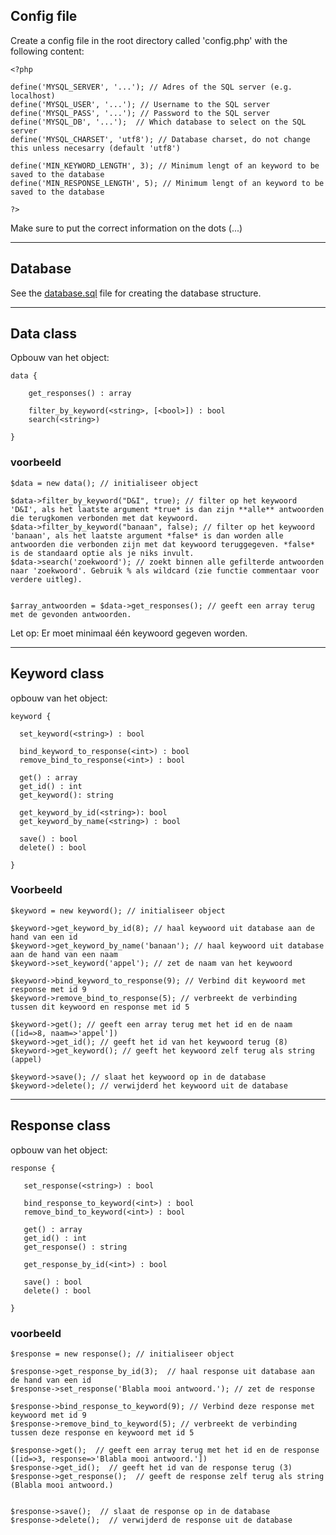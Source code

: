 ## Config file

Create a config file in the root directory called 'config.php' with the following content:
    
    <?php

    define('MYSQL_SERVER', '...'); // Adres of the SQL server (e.g. localhost)
    define('MYSQL_USER', '...'); // Username to the SQL server
    define('MYSQL_PASS', '...'); // Password to the SQL server
    define('MYSQL_DB', '...');  // Which database to select on the SQL server
    define('MYSQL_CHARSET', 'utf8'); // Database charset, do not change this unless necesarry (default 'utf8')

    define('MIN_KEYWORD_LENGTH', 3); // Minimum lengt of an keyword to be saved to the database
    define('MIN_RESPONSE_LENGTH', 5); // Minimum lengt of an keyword to be saved to the database

    ?>

Make sure to put the correct information on the dots (...)

---

## Database
See the [database.sql](database.sql) file for creating the database structure.

---

## Data class

Opbouw van het object:

    data {

        get_responses() : array
        
        filter_by_keyword(<string>, [<bool>]) : bool
        search(<string>)

    }

### voorbeeld

    $data = new data(); // initialiseer object

    $data->filter_by_keyword("D&I", true); // filter op het keywoord 'D&I', als het laatste argument *true* is dan zijn **alle** antwoorden die terugkomen verbonden met dat keywoord.
    $data->filter_by_keyword("banaan", false); // filter op het keywoord 'banaan', als het laatste argument *false* is dan worden alle antwoorden die verbonden zijn met dat keywoord teruggegeven. *false* is de standaard optie als je niks invult.
    $data->search('zoekwoord'); // zoekt binnen alle gefilterde antwoorden naar 'zoekwoord'. Gebruik % als wildcard (zie functie commentaar voor verdere uitleg).


    $array_antwoorden = $data->get_responses(); // geeft een array terug met de gevonden antwoorden.

Let op: Er moet minimaal één keywoord gegeven worden.

---

## Keyword class

opbouw van het object:

    keyword {
 
      set_keyword(<string>) : bool

      bind_keyword_to_response(<int>) : bool
      remove_bind_to_response(<int>) : bool
 
      get() : array
      get_id() : int
      get_keyword(): string
 
      get_keyword_by_id(<string>): bool
      get_keyword_by_name(<string>) : bool
     
      save() : bool
      delete() : bool
 
    }

### Voorbeeld

    $keyword = new keyword(); // initialiseer object

    $keyword->get_keyword_by_id(8); // haal keywoord uit database aan de hand van een id
    $keyword->get_keyword_by_name('banaan'); // haal keywoord uit database aan de hand van een naam
    $keyword->set_keyword('appel'); // zet de naam van het keywoord

    $keyword->bind_keyword_to_response(9); // Verbind dit keywoord met response met id 9
    $keyword->remove_bind_to_response(5); // verbreekt de verbinding tussen dit keywoord en response met id 5
    
    $keyword->get(); // geeft een array terug met het id en de naam ([id=>8, naam=>'appel'])
    $keyword->get_id(); // geeft het id van het keywoord terug (8)
    $keyword->get_keyword(); // geeft het keywoord zelf terug als string (appel)

    $keyword->save(); // slaat het keywoord op in de database
    $keyword->delete(); // verwijderd het keywoord uit de database

---

## Response class

opbouw van het object:


    response {

       set_response(<string>) : bool

       bind_response_to_keyword(<int>) : bool
       remove_bind_to_keyword(<int>) : bool
       
       get() : array
       get_id() : int
       get_response() : string
  
       get_response_by_id(<int>) : bool
      
       save() : bool
       delete() : bool

    }

### voorbeeld
  
    $response = new response(); // initialiseer object

    $response->get_response_by_id(3);  // haal response uit database aan de hand van een id
    $response->set_response('Blabla mooi antwoord.'); // zet de response

    $response->bind_response_to_keyword(9); // Verbind deze response met keywoord met id 9
    $response->remove_bind_to_keyword(5); // verbreekt de verbinding tussen deze response en keywoord met id 5

    $response->get();  // geeft een array terug met het id en de response ([id=>3, response=>'Blabla mooi antwoord.'])
    $response->get_id();  // geeft het id van de response terug (3)
    $response->get_response();  // geeft de response zelf terug als string (Blabla mooi antwoord.)


    $response->save();  // slaat de response op in de database
    $response->delete();  // verwijderd de response uit de database
    
